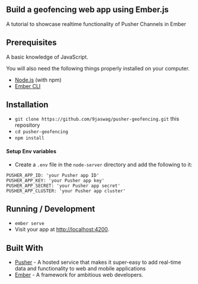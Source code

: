 Build a geofencing web app using Ember.js
------

A tutorial to showcase realtime functionality of Pusher Channels in Ember

## Prerequisites

A basic knowledge of JavaScript.

You will also need the following things properly installed on your computer.

* [Node.js](https://nodejs.org/) (with npm)
* [Ember CLI](https://ember-cli.com/)

## Installation

* `git clone https://github.com/9jaswag/pusher-geofencing.git` this repository
* `cd pusher-geofencing`
* `npm install`

#### Setup Env variables

- Create a `.env` file in the `node-server` directory and add the following to it:
```
PUSHER_APP_ID: 'your Pusher app ID'
PUSHER_APP_KEY: 'your Pusher app key'
PUSHER_APP_SECRET: 'your Pusher app secret'
PUSHER_APP_CLUSTER: 'your Pusher app cluster'
```

## Running / Development

* `ember serve`
* Visit your app at [http://localhost:4200](http://localhost:4200).

Built With
------
- [Pusher](https://pusher.com) - A hosted service that makes it super-easy to add real-time data and functionality to web and mobile applications
- [Ember](https://www.emberjs.com/) - A framework for ambitious web developers.
